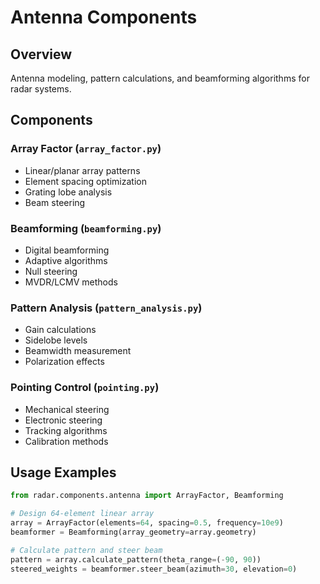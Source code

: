 # Antenna Components

## Overview
Antenna modeling, pattern calculations, and beamforming algorithms for radar systems.

## Components

### Array Factor (`array_factor.py`)
- Linear/planar array patterns
- Element spacing optimization
- Grating lobe analysis
- Beam steering

### Beamforming (`beamforming.py`)
- Digital beamforming
- Adaptive algorithms
- Null steering
- MVDR/LCMV methods

### Pattern Analysis (`pattern_analysis.py`)
- Gain calculations
- Sidelobe levels
- Beamwidth measurement
- Polarization effects

### Pointing Control (`pointing.py`)
- Mechanical steering
- Electronic steering
- Tracking algorithms
- Calibration methods

## Usage Examples
```python
from radar.components.antenna import ArrayFactor, Beamforming

# Design 64-element linear array
array = ArrayFactor(elements=64, spacing=0.5, frequency=10e9)
beamformer = Beamforming(array_geometry=array.geometry)

# Calculate pattern and steer beam
pattern = array.calculate_pattern(theta_range=(-90, 90))
steered_weights = beamformer.steer_beam(azimuth=30, elevation=0)
```
